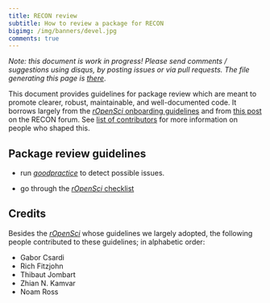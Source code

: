```yaml
---
title: RECON review
subtitle: How to review a package for RECON
bigimg: /img/banners/devel.jpg
comments: true
---
```


*Note: this document is work in progress! Please send comments / suggestions
using disqus, by posting issues or via pull requests. The file generating this
page is
[there](https://github.com/reconhub/reconhub.github.io/blob/master/review.md)*.


This document provides guidelines for package review which are meant to promote
clearer, robust, maintainable, and well-documented code. It borrows largely
from the [*rOpenSci* onboarding
guidelines](https://github.com/ropensci/onboarding/) and from [this
post](http://discourse.repidemicsconsortium.org/t/scoring-system-for-r-packages/31/2)
on the RECON forum. See [list of contributors](#credits) for more information
on people who shaped this.






## Package review guidelines

- run [*goodpractice*](https://github.com/MangoTheCat/goodpractice/) to detect possible issues.

- go through the [*rOpenSci* checklist](https://ropensci.github.io/dev_guide/reviewtemplate.html)




## Credits

Besides the [*rOpenSci*](http://ropensci.org/) whose guidelines we largely
adopted, the following people contributed to these guidelines; in alphabetic
order:

- Gabor Csardi
- Rich Fitzjohn
- Thibaut Jombart
- Zhian N. Kamvar
- Noam Ross


